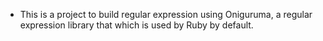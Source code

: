 - This is a project to build regular expression using Oniguruma, a regular expression library that which is used by Ruby by default.